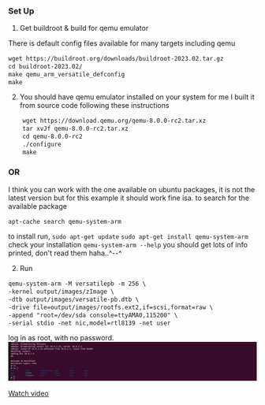 ### Set Up

1. Get buildroot & build for qemu emulator

There is default config files available for many targets including qemu
```shell
wget https://buildroot.org/downloads/buildroot-2023.02.tar.gz
cd buildroot-2023.02/
make qemu_arm_versatile_defconfig
make
```

2. You should have qemu emulator installed on your system
for me I built it from source code following these instructions

```shell
	wget https://download.qemu.org/qemu-8.0.0-rc2.tar.xz
	tar xvJf qemu-8.0.0-rc2.tar.xz
	cd qemu-8.0.0-rc2
	./configure
	make
```
### OR 
I think you can work with the one available on ubuntu packages, it is not the 
latest version but for this example it should work fine isa.
to search for the available package 
```shell
apt-cache search qemu-system-arm
```
to install run,
`sudo apt-get update`
`sudo apt-get install qemu-system-arm`
check your installation 
`qemu-system-arm --help`
you should get lots of info printed, don't read them haha..^--^

2. Run
```shell
qemu-system-arm -M versatilepb -m 256 \
-kernel output/images/zImage \
-dtb output/images/versatile-pb.dtb \
-drive file=output/images/rootfs.ext2,if=scsi,format=raw \
-append "root=/dev/sda console=ttyAMA0,115200" \
-serial stdio -net nic,model=rtl8139 -net user
```
log in as root, with no password.
![shot1](./buildroot-quickstart/Screenshot%20from%202023-04-17%2014-53-30.png)

[Watch video](./buildroot-quickstart/buildroot-quickstart.mkv)
